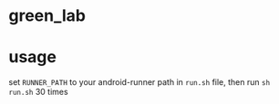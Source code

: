 # green_lab

# usage
set `RUNNER_PATH` to your android-runner path in `run.sh` file, then run `sh run.sh` 30 times